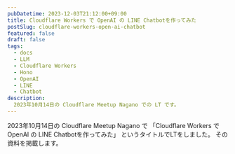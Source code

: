 ```yaml
---
pubDatetime: 2023-12-03T21:12:00+09:00
title: Cloudflare Workers で OpenAI の LINE Chatbotを作ってみた
postSlug: cloudflare-workers-open-ai-chatbot
featured: false
draft: false
tags:
  - docs
  - LLM
  - Cloudflare Workers
  - Hono
  - OpenAI
  - LINE
  - Chatbot
description:
  2023年10月14日の Cloudflare Meetup Nagano での LT です。
---
```


2023年10月14日の Cloudflare Meetup Nagano で 「Cloudflare Workers で OpenAI の LINE Chatbotを作ってみた」 というタイトルでLTをしました。
その資料を掲載します。

<script defer class="speakerdeck-embed" data-id="d263bb47e8cf4438a958135a550fe97e" data-ratio="1.7772511848341233" src="//speakerdeck.com/assets/embed.js"></script>
